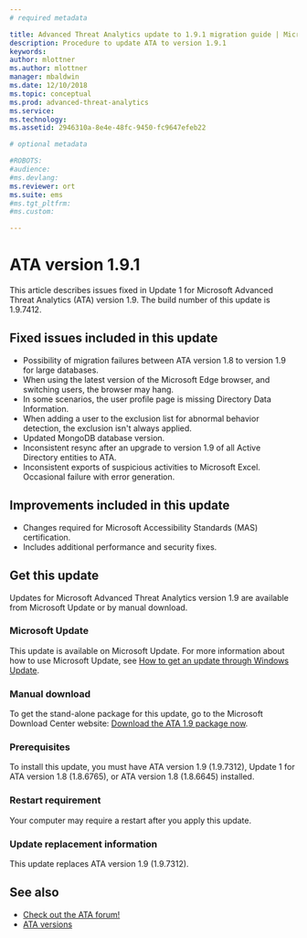 ```yaml
---
# required metadata

title: Advanced Threat Analytics update to 1.9.1 migration guide | Microsoft Docs
description: Procedure to update ATA to version 1.9.1
keywords:
author: mlottner
ms.author: mlottner
manager: mbaldwin
ms.date: 12/10/2018
ms.topic: conceptual
ms.prod: advanced-threat-analytics
ms.service:
ms.technology:
ms.assetid: 2946310a-8e4e-48fc-9450-fc9647efeb22

# optional metadata

#ROBOTS:
#audience:
#ms.devlang:
ms.reviewer: ort
ms.suite: ems
#ms.tgt_pltfrm:
#ms.custom:

---
```


# ATA version 1.9.1


This article describes issues fixed in Update 1 for Microsoft Advanced Threat Analytics (ATA) version 1.9. The build number of this update is 1.9.7412.

## Fixed issues included in this update

- Possibility of migration failures between ATA version 1.8 to version 1.9 for large databases.
- When using the latest version of the Microsoft Edge browser, and switching users, the browser may hang.
- In some scenarios, the user profile page is missing Directory Data Information.
- When adding a user to the exclusion list for abnormal behavior detection, the exclusion isn't always applied. 
- Updated MongoDB database version.
- Inconsistent resync after an upgrade to version 1.9 of all Active Directory entities to ATA.
- Inconsistent exports of suspicious activities to Microsoft Excel. Occasional failure with error generation.  


## Improvements included in this update
- Changes required for Microsoft Accessibility Standards (MAS) certification.
- Includes additional performance and security fixes.

## Get this update

Updates for Microsoft Advanced Threat Analytics version 1.9 are available from Microsoft Update or by manual download.

### Microsoft Update
This update is available on Microsoft Update. For more information about how to use Microsoft Update, see [How to get an update through Windows Update](https://support.microsoft.com/help/3067639).

### Manual download
To get the stand-alone package for this update, go to the Microsoft Download Center website:
[Download the ATA 1.9 package now](https://www.microsoft.com/en-us/download/details.aspx?id=56725).

### Prerequisites
To install this update, you must have ATA version 1.9 (1.9.7312), Update 1 for ATA version 1.8 (1.8.6765), or ATA version 1.8 (1.8.6645) installed.

### Restart requirement
Your computer may require a restart after you apply this update.

### Update replacement information
This update replaces ATA version 1.9 (1.9.7312).


## See also

- [Check out the ATA forum!](https://social.technet.microsoft.com/Forums/security/home?forum=mata)
- [ATA versions](ata-versions.md)
